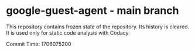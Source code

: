 # google-guest-agent - main branch

This repository contains frozen state of the repository.
Its history is cleared. It is used only for static code
analysis with Codacy.

Commit Time: 1706075200